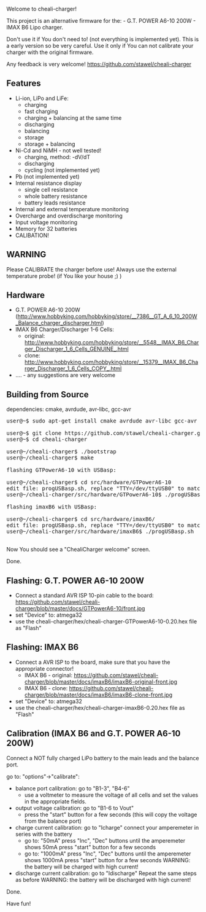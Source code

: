 Welcome to cheali-charger!

This project is an alternative firmware for the:
    - G.T. POWER A6-10 200W
    - IMAX B6
Lipo charger.

Don't use it if You don't need to!
(not everything is implemented yet).
This is a early version so be very careful.
Use it only if You can not calibrate your
charger with the original firmware.

Any feedback is very welcome!
https://github.com/stawel/cheali-charger

Features
--------
- Li-ion, LiPo and LiFe:
  - charging
  - fast charging
  - charging + balancing at the same time
  - discharging 
  - balancing
  - storage
  - storage + balancing
- Ni-Cd and NiMH - not well tested!
  - charging, method: -dV/dT
  - discharging 
  - cycling (not implemented yet)
- Pb (not implemented yet)
- Internal resistance display
  - single cell resistance
  - whole battery resistance
  - battery leads resistance
- Internal and external temperature monitoring
- Overcharge and overdischarge monitoring
- Input voltage monitoring
- Memory for 32 batteries 
- CALIBATION!


WARNING
-------
Please CALIBRATE the charger before use!
Always use the external temperature probe!
(if You like your house ;) )


Hardware
--------
- G.T. POWER A6-10 200W (http://www.hobbyking.com/hobbyking/store/__7386__GT_A_6_10_200W_Balance_charger_discharger.html)
- IMAX B6 Charger/Discharger 1-6 Cells:
    - original: http://www.hobbyking.com/hobbyking/store/__5548__IMAX_B6_Charger_Discharger_1_6_Cells_GENUINE_.html
    - clone: http://www.hobbyking.com/hobbyking/store/__15379__IMAX_B6_Charger_Discharger_1_6_Cells_COPY_.html
- .... - any suggestions are very welcome


Building from Source
--------------------
dependencies: cmake, avrdude, avr-libc, gcc-avr

<pre>
user@~$ sudo apt-get install cmake avrdude avr-libc gcc-avr git

user@~$ git clone https://github.com/stawel/cheali-charger.git
user@~$ cd cheali-charger

user@~/cheali-charger$ ./bootstrap
user@~/cheali-charger$ make

flashing GTPowerA6-10 with USBasp:

user@~/cheali-charger$ cd src/hardware/GTPowerA6-10
edit file: progUSBasp.sh, replace "TTY=/dev/ttyUSB0" to match your configuration.
user@~/cheali-charger/src/hardware/GTPowerA6-10$ ./progUSBasp.sh

flashing imaxB6 with USBasp:

user@~/cheali-charger$ cd src/hardware/imaxB6/
edit file: progUSBasp.sh, replace "TTY=/dev/ttyUSB0" to match your configuration.
user@~/cheali-charger/src/hardware/imaxB6$ ./progUSBasp.sh

</pre>

Now You should see a "ChealiCharger welcome" screen.

Done.

Flashing: G.T. POWER A6-10 200W
-------------------------------

- Connect a standard AVR ISP 10-pin cable to the board: https://github.com/stawel/cheali-charger/blob/master/docs/GTPowerA6-10/front.jpg
- set "Device" to: atmega32
- use the cheali-charger/hex/cheali-charger-GTPowerA6-10-0.20.hex file as "Flash"


Flashing: IMAX B6
-------------------------------

- Connect a AVR ISP to the board, make sure that you have the appropriate connector!
    - IMAX B6 - original: https://github.com/stawel/cheali-charger/blob/master/docs/imaxB6/imaxB6-original-front.jpg
    - IMAX B6 - clone: https://github.com/stawel/cheali-charger/blob/master/docs/imaxB6/imaxB6-clone-front.jpg
- set "Device" to: atmega32
- use the cheali-charger/hex/cheali-charger-imaxB6-0.20.hex file as "Flash"


Calibration (IMAX B6 and G.T. POWER A6-10 200W)
-----------
Connect a NOT fully charged LiPo battery to the main leads
and the balance port.

go to: "options"->"calibrate":
- balance port calibration: go to "B1-3", "B4-6"
   - use a voltmeter to measure the voltage of all cells
     and set the values in the appropriate fields.
- output voltage calibration: go to "B1-6 to Vout"
   - press the "start" button for a few seconds
     (this will copy the voltage from the balance port)
- charge current calibration: go to "Icharge"
  connect your amperemeter in series with the battery
  - go to: "50mA"
    press "Inc", "Dec" buttons until the amperemeter shows 50mA
    press "start" button for a few seconds
  - go to: "1000mA"
    press "Inc", "Dec" buttons until the amperemeter shows 1000mA
    press "start" button for a few seconds
    WARNING: the battery will be charged with high current!
- discharge current calibration: go to "Idischarge"
    Repeat the same steps as before
    WARNING: the battery will be discharged with high current!

Done.



Have fun!



